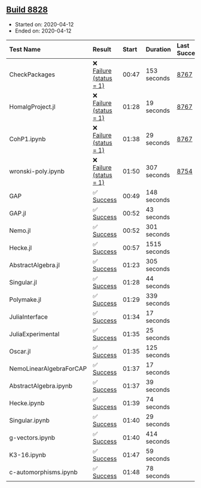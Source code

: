 ## [Build 8828](https://oscarci.mathematik.uni-kl.de/job/oscar/8828/)

* Started on: 2020-04-12
* Ended on: 2020-04-12

| Test Name    | Result | Start | Duration | Last Success | First Failure |
|:-------------|:-------|:------|:---------|:-------------|:--------------|
| CheckPackages | ❌ [Failure (status = 1)](https://oscarci.mathematik.uni-kl.de/job/oscar/8828/artifact/logs/build-8828/CheckPackages.log) | 00:47 | 153 seconds | [8767](https://oscarci.mathematik.uni-kl.de/job/oscar/8767/) | [8768](https://oscarci.mathematik.uni-kl.de/job/oscar/8768/) |
| HomalgProject.jl | ❌ [Failure (status = 1)](https://oscarci.mathematik.uni-kl.de/job/oscar/8828/artifact/logs/build-8828/HomalgProject.jl.log) | 01:28 | 19 seconds | [8767](https://oscarci.mathematik.uni-kl.de/job/oscar/8767/) | [8768](https://oscarci.mathematik.uni-kl.de/job/oscar/8768/) |
| CohP1.ipynb | ❌ [Failure (status = 1)](https://oscarci.mathematik.uni-kl.de/job/oscar/8828/artifact/logs/build-8828/CohP1.ipynb.log) | 01:38 | 29 seconds | [8767](https://oscarci.mathematik.uni-kl.de/job/oscar/8767/) | [8768](https://oscarci.mathematik.uni-kl.de/job/oscar/8768/) |
| wronski-poly.ipynb | ❌ [Failure (status = 1)](https://oscarci.mathematik.uni-kl.de/job/oscar/8828/artifact/logs/build-8828/wronski-poly.ipynb.log) | 01:50 | 307 seconds | [8754](https://oscarci.mathematik.uni-kl.de/job/oscar/8754/) | [8755](https://oscarci.mathematik.uni-kl.de/job/oscar/8755/) |
| GAP | ✅ [Success](https://oscarci.mathematik.uni-kl.de/job/oscar/8828/artifact/logs/build-8828/GAP.log) | 00:49 | 148 seconds |  |  |
| GAP.jl | ✅ [Success](https://oscarci.mathematik.uni-kl.de/job/oscar/8828/artifact/logs/build-8828/GAP.jl.log) | 00:52 | 43 seconds |  |  |
| Nemo.jl | ✅ [Success](https://oscarci.mathematik.uni-kl.de/job/oscar/8828/artifact/logs/build-8828/Nemo.jl.log) | 00:52 | 301 seconds |  |  |
| Hecke.jl | ✅ [Success](https://oscarci.mathematik.uni-kl.de/job/oscar/8828/artifact/logs/build-8828/Hecke.jl.log) | 00:57 | 1515 seconds |  |  |
| AbstractAlgebra.jl | ✅ [Success](https://oscarci.mathematik.uni-kl.de/job/oscar/8828/artifact/logs/build-8828/AbstractAlgebra.jl.log) | 01:23 | 305 seconds |  |  |
| Singular.jl | ✅ [Success](https://oscarci.mathematik.uni-kl.de/job/oscar/8828/artifact/logs/build-8828/Singular.jl.log) | 01:28 | 44 seconds |  |  |
| Polymake.jl | ✅ [Success](https://oscarci.mathematik.uni-kl.de/job/oscar/8828/artifact/logs/build-8828/Polymake.jl.log) | 01:29 | 339 seconds |  |  |
| JuliaInterface | ✅ [Success](https://oscarci.mathematik.uni-kl.de/job/oscar/8828/artifact/logs/build-8828/JuliaInterface.log) | 01:34 | 17 seconds |  |  |
| JuliaExperimental | ✅ [Success](https://oscarci.mathematik.uni-kl.de/job/oscar/8828/artifact/logs/build-8828/JuliaExperimental.log) | 01:35 | 25 seconds |  |  |
| Oscar.jl | ✅ [Success](https://oscarci.mathematik.uni-kl.de/job/oscar/8828/artifact/logs/build-8828/Oscar.jl.log) | 01:35 | 125 seconds |  |  |
| NemoLinearAlgebraForCAP | ✅ [Success](https://oscarci.mathematik.uni-kl.de/job/oscar/8828/artifact/logs/build-8828/NemoLinearAlgebraForCAP.log) | 01:37 | 17 seconds |  |  |
| AbstractAlgebra.ipynb | ✅ [Success](https://oscarci.mathematik.uni-kl.de/job/oscar/8828/artifact/logs/build-8828/AbstractAlgebra.ipynb.log) | 01:37 | 39 seconds |  |  |
| Hecke.ipynb | ✅ [Success](https://oscarci.mathematik.uni-kl.de/job/oscar/8828/artifact/logs/build-8828/Hecke.ipynb.log) | 01:39 | 74 seconds |  |  |
| Singular.ipynb | ✅ [Success](https://oscarci.mathematik.uni-kl.de/job/oscar/8828/artifact/logs/build-8828/Singular.ipynb.log) | 01:40 | 29 seconds |  |  |
| g-vectors.ipynb | ✅ [Success](https://oscarci.mathematik.uni-kl.de/job/oscar/8828/artifact/logs/build-8828/g-vectors.ipynb.log) | 01:40 | 414 seconds |  |  |
| K3-16.ipynb | ✅ [Success](https://oscarci.mathematik.uni-kl.de/job/oscar/8828/artifact/logs/build-8828/K3-16.ipynb.log) | 01:47 | 59 seconds |  |  |
| c-automorphisms.ipynb | ✅ [Success](https://oscarci.mathematik.uni-kl.de/job/oscar/8828/artifact/logs/build-8828/c-automorphisms.ipynb.log) | 01:48 | 78 seconds |  |  |
